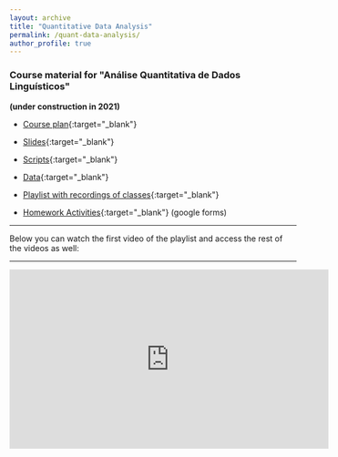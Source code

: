 ```yaml
---
layout: archive
title: "Quantitative Data Analysis"
permalink: /quant-data-analysis/
author_profile: true
---
```


### Course material for "Análise Quantitativa de Dados Linguísticos"
**(under construction in 2021)**

- [Course plan](http://ronaldolimajr.github.io/files/analiseQuantDadosLing_programa_2021_2.pdf){:target="_blank"}

- [Slides](https://github.com/ronaldolimajr/quantitative-data-analysis/tree/main/slides){:target="_blank"}

- [Scripts](https://github.com/ronaldolimajr/quantitative-data-analysis/tree/main/scripts){:target="_blank"}

- [Data](https://github.com/ronaldolimajr/quantitative-data-analysis/tree/main/data){:target="_blank"}

- [Playlist with recordings of classes](https://youtube.com/playlist?list=PLzkA7H-mNfYhdbUe1e0FMpJDdLj1585zq){:target="_blank"}


- [Homework Activities](https://drive.google.com/drive/folders/1_GCqQwWAmzcB2HY5nAOBsY-J-Y7SMwc-?usp=sharing){:target="_blank"} (google forms)

---

Below you can watch the first video of the playlist and access the rest of the videos as well:

---

<iframe width="560" height="315" src="https://www.youtube.com/embed/videoseries?list=PLzkA7H-mNfYhdbUe1e0FMpJDdLj1585zq" title="YouTube video player" frameborder="0" allow="accelerometer; autoplay; clipboard-write; encrypted-media; gyroscope; picture-in-picture" allowfullscreen></iframe>